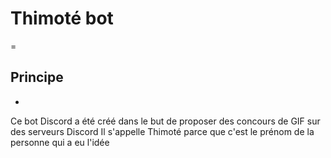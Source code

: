 # Thimoté bot
=
## Principe
-
Ce bot Discord a été créé dans le but de proposer des concours de GIF sur des serveurs Discord
Il s'appelle Thimoté parce que c'est le prénom de la personne qui a eu l'idée
